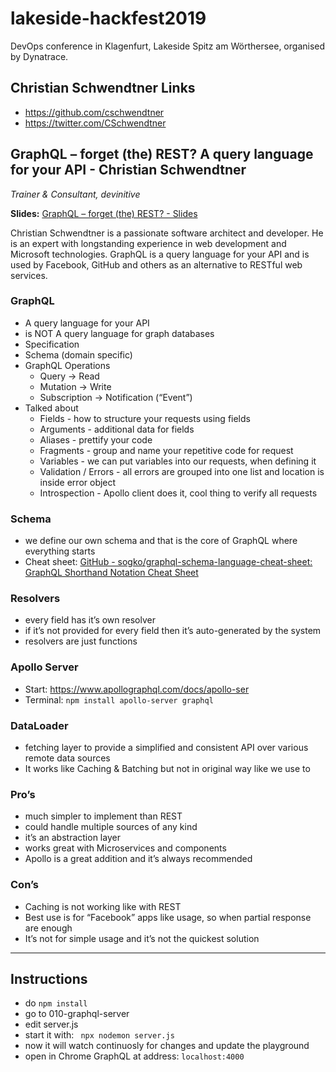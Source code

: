 # lakeside-hackfest2019
DevOps conference in Klagenfurt, Lakeside Spitz am Wörthersee, organised by Dynatrace.

## Christian Schwendtner Links
* https://github.com/cschwendtner
* https://twitter.com/CSchwendtner

## GraphQL – forget (the) REST? A query language for your API - Christian Schwendtner
*Trainer & Consultant, devinitive*

**Slides:** [GraphQL – forget (the) REST? - Slides](GraphQL-CSchwendtner-slides.pdf)

Christian Schwendtner is a passionate software architect and developer. He is an expert with longstanding experience in web development and Microsoft technologies. GraphQL is a query language for your API and is used by Facebook, GitHub and others as an alternative to RESTful web services. 

### GraphQL
* A query language for your API
* is NOT A query language for graph databases
* Specification
* Schema (domain specific)
* GraphQL Operations
	* Query -> Read
	* Mutation -> Write
	* Subscription -> Notification (“Event”)
* Talked about
	* Fields - how to structure your requests using fields
	* Arguments - additional data for fields
	* Aliases - prettify your code
	* Fragments - group and name your repetitive code for request 
	* Variables - we can put variables into our requests, when defining it
	* Validation / Errors - all errors are grouped into one list and location is inside error object
	* Introspection - Apollo client does it, cool thing to verify all requests

### Schema
* we define our own schema and that is the core of GraphQL where everything starts
* Cheat sheet: [GitHub - sogko/graphql-schema-language-cheat-sheet: GraphQL Shorthand Notation Cheat Sheet](https://github.com/sogko/graphql-schema-language-cheat-sheet)

### Resolvers
* every field has it’s own resolver
* if it’s not provided for every field then it’s auto-generated by the system
* resolvers are just functions

### Apollo Server
* Start: https://www.apollographql.com/docs/apollo-ser 
* Terminal: `npm install apollo-server graphql`

### DataLoader
* fetching layer to provide a simplified and consistent API over various remote data sources
* It works like Caching & Batching but not in original way like we use to 

### Pro’s
* much simpler to implement than REST
* could handle multiple sources of any kind
* it’s an abstraction layer
* works great with Microservices and components
* Apollo is a great addition and it’s always recommended

### Con’s
* Caching is not working like with REST
* Best use is for “Facebook” apps like usage, so when partial response are enough
* It’s not for simple usage and it’s not the quickest solution
---

## Instructions
* do `npm install`
* go to 010-graphql-server
* edit server.js
* start it with: ` npx nodemon server.js`
* now it will watch continuosly for changes and update the playground
* open in Chrome GraphQL at address: `localhost:4000`